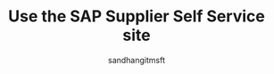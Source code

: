 ---
title: Use the SAP Supplier Self Service site
description: Learn how to use the SAP Supplier Self Service site to streamline the asset request and approval process.
author: sandhangitmsft
contributor:
  - EllenWehrle
ms.author: sandhan
ms.reviewer: ellenwehrle
ms.topic: how-to
ms.date: 08/05/2024
ms.custom: bap-template
ms.service: power-platform
ms.subservice: solution-templates
---